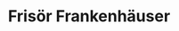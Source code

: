 ---
title: "Frisör Frankenhäuser"
url: /schwaebisch-gmuend/frisoer-frankenhaeuser/
shop: Friseur
---